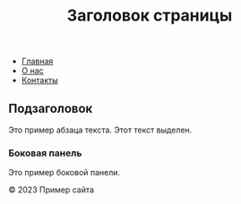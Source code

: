 <!DOCTYPE html>
<html lang="ru">
<head>
    <meta charset="UTF-8">
    <meta name="viewport" content="width=device-width, initial-scale=1.0">
    <title>Пример HTML и CSS</title>
    <link rel="stylesheet" href="styles.css">
</head>
<body>
    <header>
        <h1>Заголовок страницы</h1>
    </header>
    <nav>
        <ul>
            <li><a href="#">Главная</a></li>
            <li><a href="#">О нас</a></li>
            <li><a href="#">Контакты</a></li>
        </ul>
    </nav>
    <main>
        <section>
            <h2>Подзаголовок</h2>
            <p>Это пример абзаца текста. <span class="highlight">Этот текст выделен.</span></p>
        </section>
        <aside>
            <h3>Боковая панель</h3>
            <p>Это пример боковой панели.</p>
        </aside>
    </main>
    <footer>
        <p>&copy; 2023 Пример сайта</p>
    </footer>
</body>
</html>
